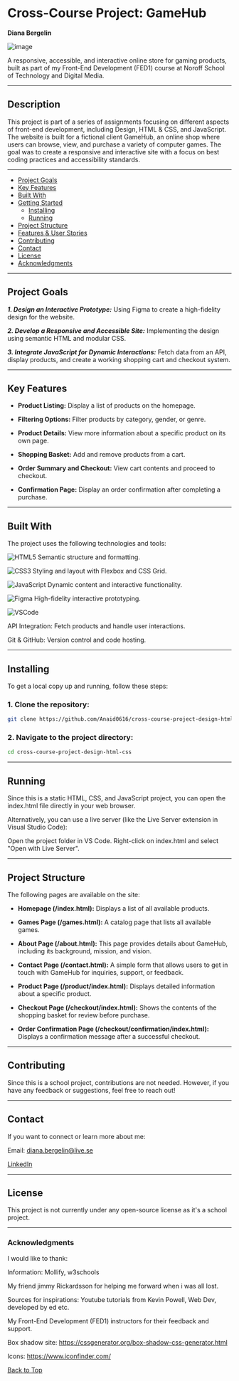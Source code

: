 # **Cross-Course Project: GameHub**
**Diana Bergelin**


![image](https://github.com/user-attachments/assets/7c7fd573-3771-43bf-8616-cf197cb71f8b)


A responsive, accessible, and interactive online store for gaming products, built as part of my Front-End Development (FED1) course at Noroff School of Technology and Digital Media.

---

## **Description**
This project is part of a series of assignments focusing on different aspects of front-end development, including Design, HTML & CSS, and JavaScript. The website is built for a fictional client GameHub, an online shop where users can browse, view, and purchase a variety of computer games. The goal was to create a responsive and interactive site with a focus on best coding practices and accessibility standards.

---

- [Project Goals](#project-goals)
- [Key Features](#key-features)
- [Built With](#built-with)
- [Getting Started](#getting-started)
  - [Installing](#installing)
  - [Running](#running)
- [Project Structure](#project-structure)
- [Features & User Stories](#features--user-stories)
- [Contributing](#contributing)
- [Contact](#contact)
- [License](#license)
- [Acknowledgments](#acknowledgments)

---

## **Project Goals**
***1. Design an Interactive Prototype:*** Using Figma to create a high-fidelity design for the website.

***2. Develop a Responsive and Accessible Site:*** Implementing the design using semantic HTML and modular CSS.

***3. Integrate JavaScript for Dynamic Interactions:*** Fetch data from an API, display products, and create a working shopping cart and checkout system.

---

## **Key Features**
- **Product Listing:** Display a list of products on the homepage.

- **Filtering Options:** Filter products by category, gender, or genre.

- **Product Details:** View more information about a specific product on its own page.

- **Shopping Basket:** Add and remove products from a cart.

- **Order Summary and Checkout:** View cart contents and proceed to checkout.

- **Confirmation Page:** Display an order confirmation after completing a purchase.

---

## **Built With**
The project uses the following technologies and tools:

 ![HTML5](https://img.shields.io/badge/-HTML5-E34F26?logo=html5&logoColor=white&style=for-the-badge) Semantic structure and formatting.
 
 ![CSS3](https://img.shields.io/badge/-CSS3-1572B6?logo=css3&logoColor=white&style=for-the-badge) Styling and layout with Flexbox and CSS Grid.
 
![JavaScript](https://img.shields.io/badge/-JavaScript-F7DF1E?logo=javascript&logoColor=black&style=for-the-badge) Dynamic content and interactive functionality.

 ![Figma](https://img.shields.io/badge/-Figma-F24E1E?logo=figma&logoColor=white&style=for-the-badge) High-fidelity interactive prototyping.
 
  ![VSCode](https://img.shields.io/badge/-VSCode-007ACC?logo=visual-studio-code&logoColor=white&style=for-the-badge)

  API Integration: Fetch products and handle user interactions.
  
Git & GitHub: Version control and code hosting.

---

## **Installing**
To get a local copy up and running, follow these steps:

### **1. Clone the repository:**
```bash
git clone https://github.com/Anaid0616/cross-course-project-design-html-css.git
```

### **2. Navigate to the project directory:**
```bash
cd cross-course-project-design-html-css
```

---

## **Running**
Since this is a static HTML, CSS, and JavaScript project, you can open the index.html file directly in your web browser.

Alternatively, you can use a live server (like the Live Server extension in Visual Studio Code):

Open the project folder in VS Code.
Right-click on index.html and select "Open with Live Server".

---

## **Project Structure**
The following pages are available on the site:

- **Homepage (/index.html):** Displays a list of all available products.

- **Games Page (/games.html):** A catalog page that lists all available games.

- **About Page (/about.html):** This page provides details about GameHub, including its background, mission, and vision.

- **Contact Page (/contact.html):** A simple form that allows users to get in touch with GameHub for inquiries, support, or feedback.

- **Product Page (/product/index.html):** Displays detailed information about a specific product.

- **Checkout Page (/checkout/index.html):** Shows the contents of the shopping basket for review before purchase.

- **Order Confirmation Page (/checkout/confirmation/index.html):** Displays a confirmation message after a successful checkout.

---

## **Contributing**
Since this is a school project, contributions are not needed. However, if you have any feedback or suggestions, feel free to reach out!

---

## **Contact**
If you want to connect or learn more about me:

Email: diana.bergelin@live.se

 [LinkedIn](https://www.linkedin.com/in/diana-b-4209a72ba/)

---

## **License**
This project is not currently under any open-source license as it's a school project.

---

### **Acknowledgments**
I would like to thank:

Information: Mollify, w3schools

My friend jimmy Rickardsson for helping me forward when i was all lost.

Sources for inspirations: Youtube tutorials from Kevin Powell, Web Dev, developed by ed etc. 

My Front-End Development (FED1) instructors for their feedback and support.

Box shadow site: https://cssgenerator.org/box-shadow-css-generator.html 

Icons: https://www.iconfinder.com/ 

[Back to Top](#FED1-Project-Exam-1)
